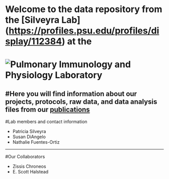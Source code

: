 # Welcome to the data repository from the [Silveyra Lab] (https://profiles.psu.edu/profiles/display/112384) at the 
![Pulmonary Immunology and Physiology Laboratory](https://lh3.googleusercontent.com/-Y-N5DQvxqv8/AAAAAAAAAAI/AAAAAAAAABM/Hed4RGZhtWs/s360-c-k-no/photo.jpg)
=========

#Here you will find information about our projects, protocols, raw data, and data analysis files from our [publications](http://www.ncbi.nlm.nih.gov/myncbi/browse/collection/43899845/?sort=date&direction=descending)
---------

#Lab members and contact information

* Patricia Silveyra
* Susan DiAngelo
* Nathalie Fuentes-Ortiz

***

#Our Collaborators

* Zissis Chroneos
* E. Scott Halstead